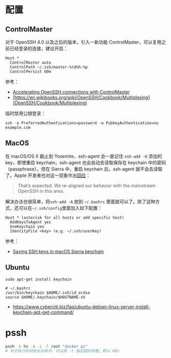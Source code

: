 # 配置

## ControlMaster

对于 OpenSSH 4.0 以及之后的版本，引入一新功能 ControlMaster，可以复用之前已经登录的连接，建议开启：
```
Host *
  ControlMaster auto
  ControlPath ~/.ssh/master-%r@%h:%p
  ControlPersist 60m
```
参考：
- [Accelerating OpenSSH connections with ControlMaster](https://www.linux.com/news/accelerating-openssh-connections-controlmaster)
- [https://en.wikibooks.org/wiki/OpenSSH/Cookbook/Multiplexing](OpenSSH/Cookbook/Multiplexing)

临时禁用公钥登录：

```
ssh -o PreferredAuthentications=password -o PubkeyAuthentication=no example.com
```

## MacOS

在 macOS/OS X 截止到 Yosemite，ssh-agent 会一直记住 `ssh-add -K` 添加的 key，即使重启 keychain，ssh-agent 也会自动去读取保存在 keychain 中的密码（passphrase）。但在 Sierra 中，重启 keychain 后，ssh-agent 就不会去读取了。Apple 开发者也对这一现象作出[回应](https://openradar.appspot.com/27348363)：

> That’s expected. We re-aligned our behavior with the mainstream OpenSSH in this area. 

解决办法也很简单，将`ssh-add -A` 放到 `~/.bashrc` 里面就可以了。除了这种方式，还可以在`~/.ssh/config`里面加入如下配置：
```
Host * (asterisk for all hosts or add specific host)
  AddKeysToAgent yes
  UseKeychain yes
  IdentityFile <key> (e.g. ~/.ssh/userKey)
```
参考：
- [Saving SSH keys in macOS Sierra keychain](https://github.com/jirsbek/SSH-keys-in-macOS-Sierra-keychain)

## Ubuntu

```
sudo apt-get install keychain

# ~/.bashrc
/usr/bin/keychain $HOME/.ssh/id_ecdsa
source $HOME/.keychain/$HOSTNAME-sh
```
- https://www.cyberciti.biz/faq/ubuntu-debian-linux-server-install-keychain-apt-get-command/

# pssh

```sh
pssh -h hs -A -i -l root "docker ps"
# 对于执行时间较长对命令，可以用 -t 指定超时秒数，默认 60s

```
